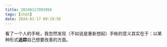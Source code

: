 ```yaml
---
title: 20240117091956
tags: [chat]
date: 2024-01-17 09:19:56
---
```

看了一个人的手帐，我忽然发现（不如说是重新想起）手帐的意义其实在于：以某种形式**追踪**自己想要改善的方面。 